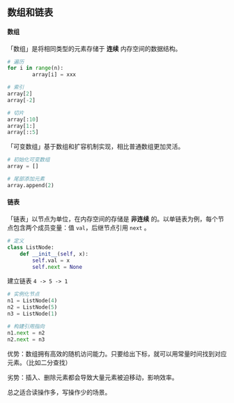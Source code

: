 ## 数组和链表

#### 数组

「数组」是将相同类型的元素存储于 **连续** 内存空间的数据结构。

```python
# 遍历
for i in range(n):
        array[i] = xxx

# 索引
array[2]
array[-2]

# 切片
array[:10]
array[1:]
array[::5]
```

「可变数组」基于数组和扩容机制实现，相比普通数组更加灵活。

```python
# 初始化可变数组
array = []

# 尾部添加元素
array.append(2)
```

#### 链表 

「链表」以节点为单位，在内存空间的存储是 **非连续**  的。以单链表为例，每个节点包含两个成员变量：值 `val`，后继节点引用 `next` 。

```python
# 定义
class ListNode:
    def __init__(self, x):
        self.val = x
        self.next = None
```

建立链表 `4 -> 5 -> 1` 

```python
# 实例化节点
n1 = ListNode(4) 
n2 = ListNode(5)
n3 = ListNode(1)

# 构建引用指向
n1.next = n2
n2.next = n3
```



优势：数组拥有高效的随机访问能力。只要给出下标，就可以用常量时间找到对应元素。（比如二分查找）

劣势：插入、删除元素都会导致大量元素被迫移动，影响效率。

总之适合读操作多，写操作少的场景。